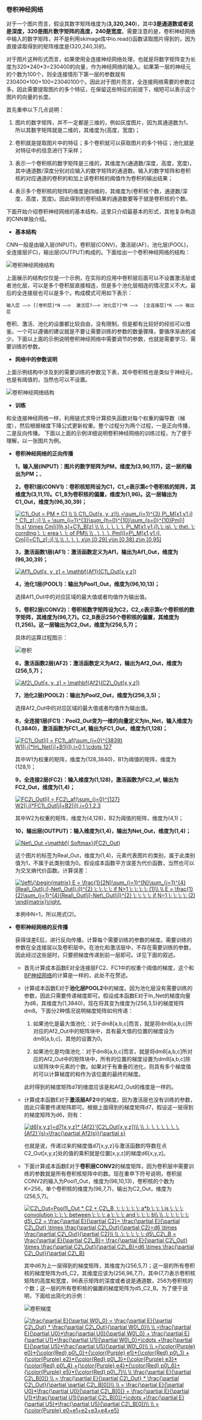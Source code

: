 ### 卷积神经网络

对于一个图片而言，假设其数字矩阵维度为(**3,320,240**)，其中**3是通道数或者说是深度，320是图片数字矩阵的高度，240是宽度**。需要注意的是，卷积神经网络中输入的数字矩阵，并不是利用skimage库中io.read()函数读取图片得到的，因为直接读取得到的矩阵维度是(320,240,3)的。

对于图片这种形式而言，如果使用全连接神经网络处理，也就是将数字矩阵变为长度为320\*240\*3=230400的向量，作为神经网络的输入。如果第一层的神经元的个数为100个，则全连接情形下第一层的参数就有230400\*100+100=23040100个。因此对于图片而言，全连接网络需要的参数过多。因此需要提取图片的多个特征，在保留这些特征的前提下，缩短可以表示这个图片的向量的长度。

首先重申以下几点说明：

   1. 图片的数字矩阵，并不一定都是三维的，例如灰度图片，因为其通道数为1，所以其数字矩阵就是二维的，其维度为(高度，宽度)；
  
   2. 卷积就是提取图片中的特征；多个卷积就可以获取图片的多个特征；池化就是对特征中的信息进行下采样；
   
   3. 表示一个卷积核的数字矩阵是三维的，其维度为(通道数/深度，高度，宽度)，其中通道数/深度分别对应输入的数字矩阵的通道数。输入的数字矩阵和卷积核的对应通道的卷积的和加上该卷积核的阈值作为卷积的输出结果；
   
   4. 表示多个卷积核的矩阵的维度是四维的，其维度为(卷积核个数，通道数/深度，高度，宽度)。因此得到的卷积结果的通道数要等于就是卷积核的个数。

下面开始介绍卷积神经网络的基本结构，这里只介绍最基本的形式，其他复杂构造的CNN单独介绍。



* **基本结构**

CNN一般是由输入层(INPUT)，卷积层(CONV)，激活层(AF)，池化层(POOL)，全连接层(FC)，输出层(OUTPUT)构成的。下面给出一个卷积神经网络的结构：
   
![卷积神经网络结构](https://github.com/Anfany/Machine-Learning-for-Beginner-by-Python3/blob/master/CNN/Cnn/cnn_s.png)
   

上面展示的结构仅仅是一个示例，在实际的应用中卷积层后面可以不设置激活层或者池化层，可以是多个卷积层直接相连，但是多个池化层相连的情况意义不大。最后的全连接层也可以是多个。构成模式可用如下表示：
```
输入层 ——> [[卷积层]*N ——>  激活层?——> 池化层?]*M ——>  [全连接层]*K ——> 输出层
```
卷积、激活、池化的设置都比较自由，没有限制，但是都有比较好的经验可以借鉴。一个可以遵循的建议就是不要让需要训练的参数的数量骤降，要循序渐进的减少。下面以上面的示例说明卷积神经网络中需要调节的参数，也就是需要学习、需要训练的参数。
   
* **网络中的参数说明**   

上面示例结构中涉及到的需要训练的参数见下表，其中卷积核也是类似于神经元，也是有阈值的，当然也可以不设置。

![卷积神经网络结构](https://github.com/Anfany/Machine-Learning-for-Beginner-by-Python3/blob/master/CNN/Cnn/cnn_papng.png)
   
* **训练**      

和全连接神经网络一样，利用链式求导计算损失函数对每个权重的偏导数（梯度），然后根据梯度下降公式更新权重。整个过程分为两个过程，一是正向传播，二是反向传播。 下面以上面的示例详细说明卷积神经网络的训练过程，为了便于理解，以一张图片为例。
  

   + **卷积神经网络的正向传播**
     
     **1，输入层(INPUT)：图片的数字矩阵为PM，维度为(3,90,117)，这一层的输出为PM；**。
     
     **2，卷积1层(CONV1)：卷积核矩阵设为C1，C1_c表示第c个卷积核的矩阵，其维度为(3,11,11)。C1_B为卷积核的偏置，维度为(1,96)。这一层输出为C1_Out，维度为(96,30,39)；**
     
        <a href="https://www.codecogs.com/eqnedit.php?latex=C1\_Out&space;=&space;PM&space;*&space;C1&space;\\&space;\\&space;C1\_Out[x,&space;y,&space;z]\\&space;=\sum_{i=1}^{3}&space;P\_M[x1,y1,i]&space;*&space;C1\_z[::i]&space;\\&space;=&space;\sum_{i=1}^{3}\sum_{h=0}^{10}\sum_{s=0}^{10}Pm[i][h,s]&space;\times&space;Cm[i][h,s]&plus;C1\_B[z]&space;\\&space;\\&space;.\,&space;\,&space;\,&space;\,&space;P\_M[x1,y1,i]\,\:&space;is\,&space;\:&space;the\,&space;\:&space;corrding&space;\,&space;\:&space;erea&space;\,&space;\:&space;of&space;PM\\&space;\\&space;.&space;\,&space;\,&space;\,&space;Pm[i]=P\_M[x1,y1,i],&space;Cm[i]=C1\_z[::i],\\&space;\\&space;.\,&space;\,&space;\,&space;x\in&space;[0,29],y\in&space;[0,38],z\in&space;[0,95]" target="_blank"><img src="https://latex.codecogs.com/gif.latex?C1\_Out&space;=&space;PM&space;*&space;C1&space;\\&space;\\&space;C1\_Out[x,&space;y,&space;z]\\&space;=\sum_{i=1}^{3}&space;P\_M[x1,y1,i]&space;*&space;C1\_z[::i]&space;\\&space;=&space;\sum_{i=1}^{3}\sum_{h=0}^{10}\sum_{s=0}^{10}Pm[i][h,s]&space;\times&space;Cm[i][h,s]&plus;C1\_B[z]&space;\\&space;\\&space;.\,&space;\,&space;\,&space;\,&space;P\_M[x1,y1,i]\,\:&space;is\,&space;\:&space;the\,&space;\:&space;corrding&space;\,&space;\:&space;erea&space;\,&space;\:&space;of&space;PM\\&space;\\&space;.&space;\,&space;\,&space;\,&space;Pm[i]=P\_M[x1,y1,i],&space;Cm[i]=C1\_z[::i],\\&space;\\&space;.\,&space;\,&space;\,&space;x\in&space;[0,29],y\in&space;[0,38],z\in&space;[0,95]" title="C1\_Out = PM * C1 \\ \\ C1\_Out[x, y, z]\\ =\sum_{i=1}^{3} P\_M[x1,y1,i] * C1\_z[::i] \\ = \sum_{i=1}^{3}\sum_{h=0}^{10}\sum_{s=0}^{10}Pm[i][h,s] \times Cm[i][h,s]+C1\_B[z] \\ \\ .\, \, \, \, P\_M[x1,y1,i]\,\: is\, \: the\, \: corrding \, \: erea \, \: of PM\\ \\ . \, \, \, Pm[i]=P\_M[x1,y1,i], Cm[i]=C1\_z[::i],\\ \\ .\, \, \, x\in [0,29],y\in [0,38],z\in [0,95]" /></a>
     
     
     **3，激活函数1层(AF1)：激活函数定义为Af1，输出为Af1_Out，维度为(96,30,39)；**
     
        <a href="https://www.codecogs.com/eqnedit.php?latex=Af1\_Out[x,&space;y,&space;z]&space;=&space;\mathbf{Af1}(C1\_Out[x,y,z])" target="_blank"><img src="https://latex.codecogs.com/gif.latex?Af1\_Out[x,&space;y,&space;z]&space;=&space;\mathbf{Af1}(C1\_Out[x,y,z])" title="Af1\_Out[x, y, z] = \mathbf{Af1}(C1\_Out[x,y,z])" /></a>
     
     **4，池化1层(POOL1)：输出为Pool1_Out，维度为(96,10,13)；**
     
          
        选择Af1_Out中的对应区域的最大值或者均值作为输出值。
     
     
     **5，卷积2层(CONV2)：卷积核数字矩阵设为C2，C2_c表示第c个卷积核的数字矩阵，其维度为(96,7,7)。C2_B表示256个卷积核的偏置，其维度为(1,256)。这一层输出为C2_Out，维度为(256,5,7)；**
     
        具体的运算过程图示：
        
        ![卷积](https://github.com/Anfany/Machine-Learning-for-Beginner-by-Python3/blob/master/CNN/Cnn/cnn_conv.png)
   
     **6，激活函数2层(AF2)：激活函数定义为Af2，输出为Af2_Out，维度为(256,5,7)；**
     
        <a href="https://www.codecogs.com/eqnedit.php?latex=Af2\_Out[x,&space;y,&space;z]&space;=&space;\mathbf{Af2}(C2\_Out[x,y,z])" target="_blank"><img src="https://latex.codecogs.com/gif.latex?Af2\_Out[x,&space;y,&space;z]&space;=&space;\mathbf{Af2}(C2\_Out[x,y,z])" title="Af2\_Out[x, y, z] = \mathbf{Af2}(C2\_Out[x,y,z])" /></a>
     
     **7，池化2层(POOL2)：输出为Pool2_Out，维度为(256,3,5)；**
     
        选择Af2_Out中的对应区域的最大值或者均值作为输出值。
     
     **8，全连接1层(FC1)：Pool2_Out变为一维的向量定义为In_Net，输入维度为(1,3840)，激活函数为FC1_af, 输出为FC1_Out，维度为(1,128)；**
     
       <a href="https://www.codecogs.com/eqnedit.php?latex=FC1\_Out[i]&space;=&space;FC1\_af(\sum_{j=0}^{3839}&space;W1[i,j]*In\_Net[j]&plus;B1[i]),i=0,1,\cdots&space;127" target="_blank"><img src="https://latex.codecogs.com/gif.latex?FC1\_Out[i]&space;=&space;FC1\_af(\sum_{j=0}^{3839}&space;W1[i,j]*In\_Net[j]&plus;B1[i]),i=0,1,\cdots&space;127" title="FC1\_Out[i] = FC1\_af(\sum_{j=0}^{3839} W1[i,j]*In\_Net[j]+B1[i]),i=0,1,\cdots 127" /></a>
     
       其中W1为权重的矩阵，维度为(128,3840)，B1为阈值的矩阵，维度为(128,1)；
   
     **9，全连接2层(FC2)：输入维度为(1,128)，激活函数为FC2_af, 输出为FC2_Out，维度为(1,4)；**
     
       <a href="https://www.codecogs.com/eqnedit.php?latex=FC2\_Out[i]&space;=&space;FC2\_af(\sum_{j=0}^{127}&space;W2[i,j]*FC1\_Out[j]&plus;B2[i]),i=0,1,2,3" target="_blank"><img src="https://latex.codecogs.com/gif.latex?FC2\_Out[i]&space;=&space;FC2\_af(\sum_{j=0}^{127}&space;W2[i,j]*FC1\_Out[j]&plus;B2[i]),i=0,1,2,3" title="FC2\_Out[i] = FC2\_af(\sum_{j=0}^{127} W2[i,j]*FC1\_Out[j]+B2[i]),i=0,1,2,3" /></a>
   
     
     其中W2为权重的矩阵，维度为(4,128)，B2为阈值的矩阵，维度为(4,1)；
     
     **10，输出层(OUTPUT)：输入维度为(1,4)，输出为Net_Out，维度为(1,4)；**
     
       <a href="https://www.codecogs.com/eqnedit.php?latex=Net\_Out&space;=\mathbf{&space;Softmax}(FC2\_Out)" target="_blank"><img src="https://latex.codecogs.com/gif.latex?Net\_Out&space;=\mathbf{&space;Softmax}(FC2\_Out)" title="Net\_Out =\mathbf{ Softmax}(FC2\_Out)" /></a>
     
       这个图片的标签为Real_Out，维度为(1,4)，元素代表图片的类别，属于此类别值为1，不属于此类别值为0。假设成本函数平方误差为代价函数，当然也可以为交叉熵代价函数。计算误差：
     
      <a href="https://www.codecogs.com/eqnedit.php?latex=\left\{\begin{matrix}&space;E&space;=&space;\frac{1}{2N}\sum_{i=1}^{N}\sum_{j=1}^{4}(Real\_Out[i,j]-Net\_Out[i,j])^{2}&space;\:&space;\:&space;\:&space;\:&space;if&space;N>1&space;\:&space;\:&space;\:&space;\:&space;(1)\\&space;\\&space;E&space;=&space;\frac{1}{2}\sum_{j=1}^{4}(Real\_Out[j]-Net\_Out[j])^{2}&space;\:&space;\:&space;\:&space;\:&space;if&space;N=1&space;\:&space;\:&space;\:&space;\:&space;(2)&space;\end{matrix}\right." target="_blank"><img src="https://latex.codecogs.com/gif.latex?\left\{\begin{matrix}&space;E&space;=&space;\frac{1}{2N}\sum_{i=1}^{N}\sum_{j=1}^{4}(Real\_Out[i,j]-Net\_Out[i,j])^{2}&space;\:&space;\:&space;\:&space;\:&space;if&space;N>1&space;\:&space;\:&space;\:&space;\:&space;(1)\\&space;\\&space;E&space;=&space;\frac{1}{2}\sum_{j=1}^{4}(Real\_Out[j]-Net\_Out[j])^{2}&space;\:&space;\:&space;\:&space;\:&space;if&space;N=1&space;\:&space;\:&space;\:&space;\:&space;(2)&space;\end{matrix}\right." title="\left\{\begin{matrix} E = \frac{1}{2N}\sum_{i=1}^{N}\sum_{j=1}^{4}(Real\_Out[i,j]-Net\_Out[i,j])^{2} \: \: \: \: if N>1 \: \: \: \: (1)\\ \\ E = \frac{1}{2}\sum_{j=1}^{4}(Real\_Out[j]-Net\_Out[j])^{2} \: \: \: \: if N=1 \: \: \: \: (2) \end{matrix}\right." /></a>
     
     本例中N=1，所以用式(2)。
     
    
   +  **卷积神经网络的反传播**
     
      获得误差E后，进行反向传播，计算每个需要训练的参数的梯度。需要训练的参数在全连接层以及卷积层中。在池化和激活层中，不存在需要训练的参数，因此经过这些层时，只要把梯度传递到前一层即可。详见下面的叙述。
     
         + 首先计算成本函数E对全连接层FC2、FC1中的权重个阈值的梯度，这个和[BP神经网络](https://github.com/Anfany/Machine-Learning-for-Beginner-by-Python3/blob/master/BPNN/readme.md)的计算是一样的，此处不在赘述。
      
         + 计算成本函数E对于**池化层POOL2**中的梯度。因为池化层没有需要训练的参数，因此只需要传递梯度即可。假设成本函数E对于In_Net的梯度向量为d8，其维度为(1,3840)，现在将其变为维度为(256,3,5)的梯度矩阵dm8。下面分2种情况说明梯度矩阵如何传递：
           
             1. 如果池化是最大值池化：对于dm8[a,b,c]而言，就是将dm8[a,b,c]所对应的Af2_Out中的矩阵块中，具有最大值的位置的梯度设为dm8[a,b,c]，其他的设置为0。
             
             2. 如果池化是均值池化：对于dm8[a,b,c]而言，就是将dm8[a,b,c]所对应的Af2_Out中的矩阵块中，所有的位置的梯度设置为dm8[a,b,c]除以矩阵块中元素的个数。如果对于有重叠的池化，则具有多个梯度值的可以计算梯度的和作为该位置的最终的梯度。
             
            此时得到的梯度矩阵d7的维度应该是和Af2_Out的维度是一样的。
             
         
        +  计算成本函数E对于**激活层AF2**中的梯度。因为激活层也没有训练的参数，因此只需要传递矩阵即可。根据上面得到的梯度矩阵d7，假设这一层得到的梯度矩阵为d6，则有：
            
            <a href="https://www.codecogs.com/eqnedit.php?latex=d6[x,y,z]=d7[x,y,z]*&space;{Af2}'(C2\_Out[x,y,z])\\&space;\\&space;.\,&space;\,&space;\,&space;\,&space;\,&space;\,&space;\,&space;{Af2}'(s)=\frac{\partial&space;Af2(s)}{\partial&space;s}" target="_blank"><img src="https://latex.codecogs.com/gif.latex?d6[x,y,z]=d7[x,y,z]*&space;{Af2}'(C2\_Out[x,y,z])\\&space;\\&space;.\,&space;\,&space;\,&space;\,&space;\,&space;\,&space;\,&space;{Af2}'(s)=\frac{\partial&space;Af2(s)}{\partial&space;s}" title="d6[x,y,z]=d7[x,y,z]* {Af2}'(C2\_Out[x,y,z])\\ \\ .\, \, \, \, \, \, \, {Af2}'(s)=\frac{\partial Af2(s)}{\partial s}" /></a>
     
            也就是说，传递过来的梯度值d7[x,y,z]与激活函数的导数在点C2_Out[x,y,z]处的值的乘积就是位置[x,y,z]的梯度d6[x,y,z]。
       
       + 下面计算成本函数E对于**卷积层CONV2**的梯度矩阵，因为卷积层中需要训练的参数就是所有卷积核矩阵中的数。现在重申下符号说明，卷积层CONV2的输入为Pool1_Out，维度为(96,10,13)，卷积核的个数为K=256，单个卷积核的维度为(96,7,7)，输出为C2_Out，维度为(256,5,7)。
      
           <a href="https://www.codecogs.com/eqnedit.php?latex=C2\_Out=Pool1\_Out&space;*&space;C2&space;&plus;&space;C2\_B,&space;\:&space;\:&space;\:&space;\:&space;\:&space;a*b&space;\:&space;\:&space;\:is&space;\:&space;\:&space;\:&space;convolution&space;\:&space;\:&space;\:&space;between&space;\:&space;\:&space;\:&space;a&space;\:&space;\:&space;\:&space;and&space;\:&space;\:&space;\:&space;b\\&space;\\&space;.\:&space;\:&space;\:&space;\:&space;\:&space;d5\_C2&space;=&space;\frac{\partial&space;E}{\partial&space;C2}=&space;\frac{\partial&space;E}{\partial&space;C2\_Out}&space;\times&space;\frac{\partial&space;C2\_Out}{\partial&space;C2}=d6&space;\times&space;\frac{\partial&space;C2\_Out}{\partial&space;C2}\\&space;\\&space;.\:&space;\:&space;\:&space;\:&space;\:&space;d5\_C2\_B&space;=&space;\frac{\partial&space;E}{\partial&space;C2\_B}=&space;\frac{\partial&space;E}{\partial&space;C2\_Out}&space;\times&space;\frac{\partial&space;C2\_Out}{\partial&space;C2\_B}=d6&space;\times&space;\frac{\partial&space;C2\_Out}{\partial&space;C2\_B}" target="_blank"><img src="https://latex.codecogs.com/gif.latex?C2\_Out=Pool1\_Out&space;*&space;C2&space;&plus;&space;C2\_B,&space;\:&space;\:&space;\:&space;\:&space;\:&space;a*b&space;\:&space;\:&space;\:is&space;\:&space;\:&space;\:&space;convolution&space;\:&space;\:&space;\:&space;between&space;\:&space;\:&space;\:&space;a&space;\:&space;\:&space;\:&space;and&space;\:&space;\:&space;\:&space;b\\&space;\\&space;.\:&space;\:&space;\:&space;\:&space;\:&space;d5\_C2&space;=&space;\frac{\partial&space;E}{\partial&space;C2}=&space;\frac{\partial&space;E}{\partial&space;C2\_Out}&space;\times&space;\frac{\partial&space;C2\_Out}{\partial&space;C2}=d6&space;\times&space;\frac{\partial&space;C2\_Out}{\partial&space;C2}\\&space;\\&space;.\:&space;\:&space;\:&space;\:&space;\:&space;d5\_C2\_B&space;=&space;\frac{\partial&space;E}{\partial&space;C2\_B}=&space;\frac{\partial&space;E}{\partial&space;C2\_Out}&space;\times&space;\frac{\partial&space;C2\_Out}{\partial&space;C2\_B}=d6&space;\times&space;\frac{\partial&space;C2\_Out}{\partial&space;C2\_B}" title="C2\_Out=Pool1\_Out * C2 + C2\_B, \: \: \: \: \: a*b \: \: \:is \: \: \: convolution \: \: \: between \: \: \: a \: \: \: and \: \: \: b\\ \\ .\: \: \: \: \: d5\_C2 = \frac{\partial E}{\partial C2}= \frac{\partial E}{\partial C2\_Out} \times \frac{\partial C2\_Out}{\partial C2}=d6 \times \frac{\partial C2\_Out}{\partial C2}\\ \\ .\: \: \: \: \: d5\_C2\_B = \frac{\partial E}{\partial C2\_B}= \frac{\partial E}{\partial C2\_Out} \times \frac{\partial C2\_Out}{\partial C2\_B}=d6 \times \frac{\partial C2\_Out}{\partial C2\_B}" /></a>
            
            
            其中d6为上一层得到的梯度矩阵，其维度为(256,5,7)；这一层的所有卷积核的梯度矩阵为d5_C2，其维度应该为(256,96,7,7)，其中(7,7)表示卷积核矩阵的高度和宽度，96表示矩阵的深度或者说是通道数，256为卷积核的个数；这一层的所有卷积核的偏置的梯度矩阵为d5_C2_B。为了便于说明，下面给出简化的示例：
            
            ![卷积梯度](https://github.com/Anfany/Machine-Learning-for-Beginner-by-Python3/blob/master/CNN/Cnn/cnn_d.png)

            <a href="https://www.codecogs.com/eqnedit.php?latex=\frac{\partial&space;E}{\partial&space;W0\_0}&space;=&space;\frac{\partial&space;E}{\partial&space;C2\_Out}&space;*&space;\frac{\partial&space;C2\_Out}{\partial&space;W0\_0}\\&space;\\&space;=\frac{\partial&space;E}{\partial&space;U0}*\frac{\partial&space;U0}{\partial&space;W0\_0}&space;&plus;&space;\frac{\partial&space;E}{\partial&space;U1}*\frac{\partial&space;U1}{\partial&space;W0\_0}&plus;\cdots&space;&plus;\frac{\partial&space;E}{\partial&space;U5}*\frac{\partial&space;U5}{\partial&space;W0\_0}\\&space;\\&space;={\color{Purple}&space;e0}*{\color{Red}&space;p0\_0}&plus;{\color{Purple}&space;e1}*{\color{Red}&space;p0\_1}&space;&plus;{\color{Purple}&space;e2}*{\color{Red}&space;p0\_3}&plus;{\color{Purple}&space;e3}*{\color{Red}&space;p0\_4}&space;&plus;{\color{Purple}&space;e4}*{\color{Red}&space;p0\_6}&plus;{\color{Purple}&space;e5}*{\color{Red}&space;p0\_7}\\&space;\\&space;\frac{\partial&space;E}{\partial&space;C2\_B[0]}&space;\\&space;=&space;\frac{\partial&space;E}{\partial&space;C2\_Out}&space;*&space;\frac{\partial&space;C2\_Out}{\partial&space;\partial&space;C2\_B[0]}\\&space;\\&space;=&space;\frac{\partial&space;E}{\partial&space;U0}*\frac{\partial&space;U0}{\partial&space;C2\_B[0]}&space;&plus;&space;\frac{\partial&space;E}{\partial&space;U1}*\frac{\partial&space;U1}{\partial&space;C2\_B[0]}&plus;\cdots&space;&plus;\frac{\partial&space;E}{\partial&space;U5}*\frac{\partial&space;U5}{\partial&space;C2\_B[0]}\\&space;\\&space;={\color{Purple}&space;e0&plus;e1&plus;e2&plus;e3&plus;e4&plus;e5}" target="_blank"><img src="https://latex.codecogs.com/gif.latex?\frac{\partial&space;E}{\partial&space;W0\_0}&space;=&space;\frac{\partial&space;E}{\partial&space;C2\_Out}&space;*&space;\frac{\partial&space;C2\_Out}{\partial&space;W0\_0}\\&space;\\&space;=\frac{\partial&space;E}{\partial&space;U0}*\frac{\partial&space;U0}{\partial&space;W0\_0}&space;&plus;&space;\frac{\partial&space;E}{\partial&space;U1}*\frac{\partial&space;U1}{\partial&space;W0\_0}&plus;\cdots&space;&plus;\frac{\partial&space;E}{\partial&space;U5}*\frac{\partial&space;U5}{\partial&space;W0\_0}\\&space;\\&space;={\color{Purple}&space;e0}*{\color{Red}&space;p0\_0}&plus;{\color{Purple}&space;e1}*{\color{Red}&space;p0\_1}&space;&plus;{\color{Purple}&space;e2}*{\color{Red}&space;p0\_3}&plus;{\color{Purple}&space;e3}*{\color{Red}&space;p0\_4}&space;&plus;{\color{Purple}&space;e4}*{\color{Red}&space;p0\_6}&plus;{\color{Purple}&space;e5}*{\color{Red}&space;p0\_7}\\&space;\\&space;\frac{\partial&space;E}{\partial&space;C2\_B[0]}&space;\\&space;=&space;\frac{\partial&space;E}{\partial&space;C2\_Out}&space;*&space;\frac{\partial&space;C2\_Out}{\partial&space;\partial&space;C2\_B[0]}\\&space;\\&space;=&space;\frac{\partial&space;E}{\partial&space;U0}*\frac{\partial&space;U0}{\partial&space;C2\_B[0]}&space;&plus;&space;\frac{\partial&space;E}{\partial&space;U1}*\frac{\partial&space;U1}{\partial&space;C2\_B[0]}&plus;\cdots&space;&plus;\frac{\partial&space;E}{\partial&space;U5}*\frac{\partial&space;U5}{\partial&space;C2\_B[0]}\\&space;\\&space;={\color{Purple}&space;e0&plus;e1&plus;e2&plus;e3&plus;e4&plus;e5}" title="\frac{\partial E}{\partial W0\_0} = \frac{\partial E}{\partial C2\_Out} * \frac{\partial C2\_Out}{\partial W0\_0}\\ \\ =\frac{\partial E}{\partial U0}*\frac{\partial U0}{\partial W0\_0} + \frac{\partial E}{\partial U1}*\frac{\partial U1}{\partial W0\_0}+\cdots +\frac{\partial E}{\partial U5}*\frac{\partial U5}{\partial W0\_0}\\ \\ ={\color{Purple} e0}*{\color{Red} p0\_0}+{\color{Purple} e1}*{\color{Red} p0\_1} +{\color{Purple} e2}*{\color{Red} p0\_3}+{\color{Purple} e3}*{\color{Red} p0\_4} +{\color{Purple} e4}*{\color{Red} p0\_6}+{\color{Purple} e5}*{\color{Red} p0\_7}\\ \\ \frac{\partial E}{\partial C2\_B[0]} \\ = \frac{\partial E}{\partial C2\_Out} * \frac{\partial C2\_Out}{\partial \partial C2\_B[0]}\\ \\ = \frac{\partial E}{\partial U0}*\frac{\partial U0}{\partial C2\_B[0]} + \frac{\partial E}{\partial U1}*\frac{\partial U1}{\partial C2\_B[0]}+\cdots +\frac{\partial E}{\partial U5}*\frac{\partial U5}{\partial C2\_B[0]}\\ \\ ={\color{Purple} e0+e1+e2+e3+e4+e5}" /></a>
